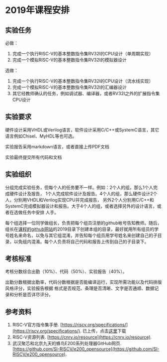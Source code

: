 # 2019年课程安排

## 实验任务

必做：
1. 完成一个执行RISC-V的基本整数指令集RV32I的CPU设计（单周期实现）
2. 完成一个模拟RISC-V的基本整数指令集RV32I的模拟器设计

选做：
1. 完成一个执行RISC-V的基本整数指令集RV32I的CPU设计（流水线实现）
2. 完成一个模拟RISC-V的基本整数指令集RV32I的汇编器设计
3. 其它经教师确认的任务，例如调试器、编译器，或者RV32I之外的扩展指令集CPU设计

## 实验要求

硬件设计采用VHDL或Verilog语言，软件设计采用C/C++或SystemC语言，其它语言例如Chisel、MyHDL等也可选。

实验报告采用markdown语言，或者直接上传PDF文档

实验最终提交所有代码和文档

## 实验组织

分组完成实验任务，但每个人的任务要不一样。例如：2个人的组，那么1个人完成硬件设计及报告，
1个人完成软件设计及报告。4个人的组，那么硬件设计2个人，分别用VHDL和Verilog实现CPU并完成报告，
另外2个人分别用C/C++和SystemC完成模拟器设计和报告。大于4个人的组，或者选择另外的设计语言，或者在选做任务中安排
人手。

每个组选择一位同学做组长，负责把每个组员注册的github帐号告知教师。随后，
组长在[课程的github网站](https://github.com/luojike/cpudesign)的2019目录下创建本组的目录，最好就用所有组员的学号姓名来命名，以免与其它组混淆，并告知每个组员用学号姓名来创建自己的子目录，以免组内混淆。每个人负责将自己代码和报告上传到自己的子目录下。

## 考核标准

考核分数综合出勤（10%）、代码（50%）、实验报告（40%）。

出勤分数根据出勤率，代码分数根据是否能编译运行，实现所需功能以及代码排版风格评分，实验报告根据
格式是否规范、条理是否清晰、文字是否通顺、数据记录和分析是否详尽评分。

## 参考资料

1. RISC-V官方指令集手册. [https://riscv.org/specifications/](https://riscv.org/specifications/). 已上传，点击[这里](https://github.com/luojike/cpudesign/blob/master/2019/riscv-spec.pdf)下载
2. RISC-V资源列表. [https://cnrv.io/resource](https://cnrv.io/resource).
3. 武汉聚芯和北京九天的蜂鸟E200系列处理器GitHub网页. [https://github.com/SI-RISCV/e200_opensource](https://github.com/SI-RISCV/e200_opensource).

